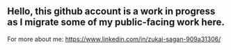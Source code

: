 ## Hello, this github account is a work in progress as I migrate some of my public-facing work here.

For more about me: https://www.linkedin.com/in/zukai-sagan-909a31306/



<!--
**ZukaiSagan/ZukaiSagan** is a ✨ _special_ ✨ repository because its `README.md` (this file) appears on your GitHub profile.

Here are some ideas to get you started:

- 🔭 I’m currently working on ...
- 🌱 I’m currently learning ...
- 👯 I’m looking to collaborate on ...
- 🤔 I’m looking for help with ...
- 💬 Ask me about ...
- 📫 How to reach me: ...
- 😄 Pronouns: ...
- ⚡ Fun fact: ...
-->
